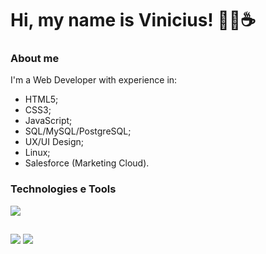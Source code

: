 # Hi, my name is Vinicius! 👨‍💻☕

### About me
I'm a Web Developer with experience in:
- HTML5;
- CSS3;
- JavaScript;
- SQL/MySQL/PostgreSQL;
- UX/UI Design;
- Linux;
- Salesforce (Marketing Cloud).

### Technologies e Tools
<img src="{https://img.shields.io/badge/HTML5-E34F26?style=for-the-badge&logo=html5&logoColor=white}" />

##

<div>
  <a href="https://www.linkedin.com/in/marcos-vinicius-ferreira-de-oliveira/ target="_blank" "><img src="https://img.shields.io/badge/-LinkedIn-%230077B5?style=for-the-badge&logo=linkedin&logoColor=white" target="_blank"></a> 
  <a href = "https://viniciusfer263@gmail.com"><img src="https://img.shields.io/badge/-Gmail-%23333?style=for-the-badge&logo=gmail&logoColor=white" target="_blank"></a>
</div>
